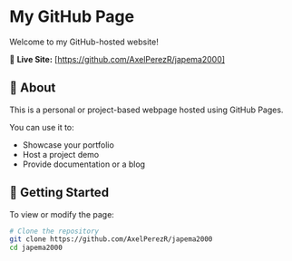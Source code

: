 # My GitHub Page

Welcome to my GitHub-hosted website!

🔗 **Live Site:** [https://github.com/AxelPerezR/japema2000]

## 🧾 About

This is a personal or project-based webpage hosted using GitHub Pages.

You can use it to:
- Showcase your portfolio
- Host a project demo
- Provide documentation or a blog

## 🚀 Getting Started

To view or modify the page:

```bash
# Clone the repository
git clone https://github.com/AxelPerezR/japema2000
cd japema2000

